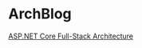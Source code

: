 # ArchBlog

[ASP.NET Core Full-Stack Architecture](https://www.youtube.com/watch?v=Ak0wKKFNG_c&list=PL3_YUnRN3Uhj3FpO6XM_2f5fIFIKnK8RO&index=3)
